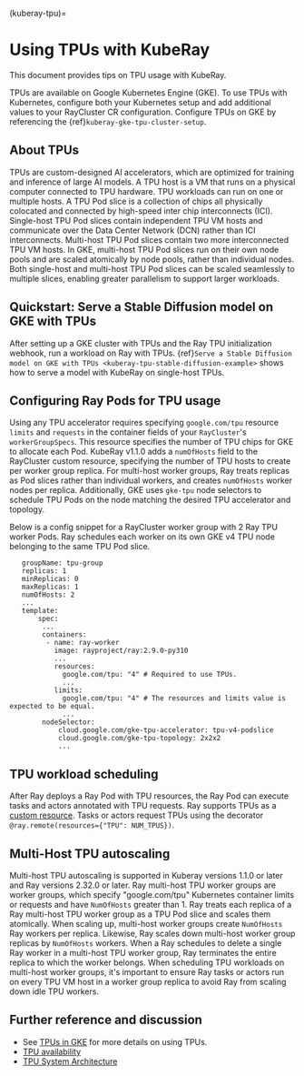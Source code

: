 (kuberay-tpu)=

# Using TPUs with KubeRay

This document provides tips on TPU usage with KubeRay.

TPUs are available on Google Kubernetes Engine (GKE). To use TPUs with Kubernetes, configure
both your Kubernetes setup and add additional values to your RayCluster CR configuration.
Configure TPUs on GKE by referencing the {ref}`kuberay-gke-tpu-cluster-setup`.

## About TPUs

TPUs are custom-designed AI accelerators, which are optimized for training and inference of large AI models. A TPU host is a VM that runs on a physical computer connected to TPU hardware. TPU workloads can run on one or multiple hosts. A TPU Pod slice is a collection of chips all physically colocated and connected by high-speed inter chip interconnects (ICI). Single-host TPU Pod slices contain independent TPU VM hosts and communicate over the Data Center Network (DCN) rather than ICI interconnects. Multi-host TPU Pod slices contain two more interconnected TPU VM hosts. In GKE, multi-host TPU Pod slices run on their own node pools and are scaled atomically by node pools, rather than individual nodes. Both single-host and multi-host TPU Pod slices can be scaled seamlessly to multiple slices, enabling greater parallelism to support larger workloads.

## Quickstart: Serve a Stable Diffusion model on GKE with TPUs

After setting up a GKE cluster with TPUs and the Ray TPU initialization webhook, run a workload on Ray with TPUs. {ref}`Serve a Stable Diffusion model on GKE with TPUs <kuberay-tpu-stable-diffusion-example>` shows how to serve a model with KubeRay on single-host TPUs.

## Configuring Ray Pods for TPU usage

Using any TPU accelerator requires specifying `google.com/tpu` resource `limits` and `requests` in the container fields of your `RayCluster`'s
`workerGroupSpecs`. This resource specifies the number of TPU chips for GKE to allocate each Pod. KubeRay v1.1.0 adds a `numOfHosts`
field to the RayCluster custom resource, specifying the number of TPU hosts to create per worker group replica. For multi-host worker groups,
Ray treats replicas as Pod slices rather than individual workers, and creates `numOfHosts` worker nodes per replica.
Additionally, GKE uses `gke-tpu` node selectors to schedule TPU Pods on the node matching the desired TPU accelerator and topology.

Below is a config snippet for a RayCluster worker group with 2 Ray TPU worker Pods. Ray schedules each worker on its own GKE v4 TPU node belonging to the same TPU Pod slice.

```
   groupName: tpu-group
   replicas: 1
   minReplicas: 0
   maxReplicas: 1
   numOfHosts: 2
   ...
   template:
       spec:
        ...
        containers:
         - name: ray-worker
           image: rayproject/ray:2.9.0-py310
           ...
           resources:
             google.com/tpu: "4" # Required to use TPUs.
             ...
           limits:
             google.com/tpu: "4" # The resources and limits value is expected to be equal.
             ...
        nodeSelector:
            cloud.google.com/gke-tpu-accelerator: tpu-v4-podslice
            cloud.google.com/gke-tpu-topology: 2x2x2
            ...
```

## TPU workload scheduling

After Ray deploys a Ray Pod with TPU resources, the Ray Pod can execute tasks and actors annotated with TPU requests.
Ray supports TPUs as a [custom resource](https://docs.ray.io/en/latest/ray-core/scheduling/resources.html#custom-resources).
Tasks or actors request TPUs using the decorator `@ray.remote(resources={"TPU": NUM_TPUS})`.

## Multi-Host TPU autoscaling

Multi-host TPU autoscaling is supported in Kuberay versions 1.1.0 or later and Ray versions 2.32.0 or later. Ray multi-host TPU worker groups are worker groups, which specify "google.com/tpu" Kubernetes container limits or requests and have `NumOfHosts` greater than 1. Ray treats each replica of a Ray multi-host TPU worker group as a TPU Pod slice and scales them atomically. When scaling up, multi-host worker groups create `NumOfHosts` Ray workers per replica. Likewise, Ray scales down multi-host worker group replicas by `NumOfHosts` workers. When a Ray schedules to delete a single Ray worker in a multi-host TPU worker group, Ray terminates the entire replica to which the worker belongs. When scheduling TPU workloads on multi-host worker groups, it's important to ensure Ray tasks or actors run on every TPU VM host in a worker group replica to avoid Ray from scaling down idle TPU workers.

Further reference and discussion
--------------------------------
* See [TPUs in GKE](https://cloud.google.com/kubernetes-engine/docs/how-to/tpus) for more details on using TPUs.
* [TPU availability](https://cloud.google.com/tpu/docs/regions-zones)
* [TPU System Architecture](https://cloud.google.com/tpu/docs/system-architecture-tpu-vm)
